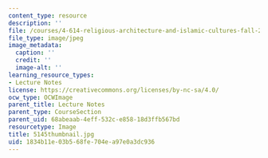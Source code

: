 ```yaml
---
content_type: resource
description: ''
file: /courses/4-614-religious-architecture-and-islamic-cultures-fall-2002/1834b11e03b568fe704ea97e0a3dc936_5145thumbnail.jpg
file_type: image/jpeg
image_metadata:
  caption: ''
  credit: ''
  image-alt: ''
learning_resource_types:
- Lecture Notes
license: https://creativecommons.org/licenses/by-nc-sa/4.0/
ocw_type: OCWImage
parent_title: Lecture Notes
parent_type: CourseSection
parent_uid: 68abeaab-4eff-532c-e858-18d3ffb567bd
resourcetype: Image
title: 5145thumbnail.jpg
uid: 1834b11e-03b5-68fe-704e-a97e0a3dc936
---
```

